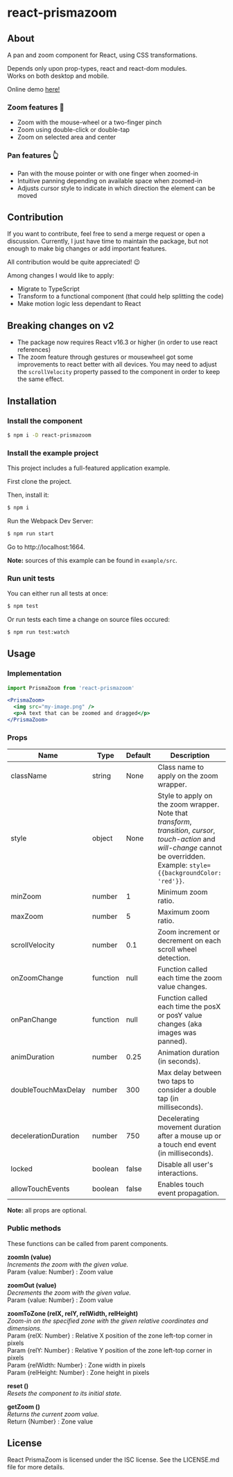 # react-prismazoom

## About

A pan and zoom component for React, using CSS transformations.

Depends only upon prop-types, react and react-dom modules.  
Works on both desktop and mobile.

Online demo [here!](https://sylvaindubus.github.io/react-prismazoom/)

### Zoom features :mag_right:
* Zoom with the mouse-wheel or a two-finger pinch
* Zoom using double-click or double-tap
* Zoom on selected area and center

### Pan features :point_up_2:
* Pan with the mouse pointer or with one finger when zoomed-in
* Intuitive panning depending on available space when zoomed-in
* Adjusts cursor style to indicate in which direction the element can be moved

## Contribution

If you want to contribute, feel free to send a merge request or open a discussion. Currently, I just have time to maintain the package, but not enough to make big changes or add important features.

All contribution would be quite appreciated! 😉

Among changes I would like to apply:
- Migrate to TypeScript
- Transform to a functional component (that could help splitting the code)
- Make motion logic less dependant to React

## Breaking changes on v2

* The package now requires React v16.3 or higher (in order to use react references)
* The zoom feature through gestures or mousewheel got some improvements to react better with all devices. You may need to adjust the `scrollVelocity` property passed to the component in order to keep the same effect.


## Installation

### Install the component
```bash
$ npm i -D react-prismazoom
```
### Install the example project

This project includes a full-featured application example.

First clone the project.

Then, install it:
```bash
$ npm i
```
Run the Webpack Dev Server:
```bash
$ npm run start
```
Go to http://localhost:1664.

**Note:** sources of this example can be found in `example/src`.

### Run unit tests

You can either run all tests at once:
```bash
$ npm test
```

Or run tests each time a change on source files occured:
```bash
$ npm run test:watch
```

## Usage

### Implementation

```jsx
import PrismaZoom from 'react-prismazoom'

<PrismaZoom>
  <img src="my-image.png" />
  <p>A text that can be zoomed and dragged</p>
</PrismaZoom>
```

### Props

| Name | Type | Default | Description |
| --- | --- | --- |  --- |
| className | string | None | Class name to apply on the zoom wrapper. |
| style | object | None | Style to apply on the zoom wrapper. Note that *transform*, *transition*, *cursor*, *touch-action* and *will-change* cannot be overridden. Example: `style={{backgroundColor: 'red'}}`. |
| minZoom | number | 1 | Minimum zoom ratio. |
| maxZoom | number | 5 | Maximum zoom ratio. |
| scrollVelocity | number | 0.1 | Zoom increment or decrement on each scroll wheel detection. |
| onZoomChange | function | null | Function called each time the zoom value changes. |
| onPanChange | function | null | Function called each time the posX or posY value changes (aka images was panned). |
| animDuration | number | 0.25 | Animation duration (in seconds). |
| doubleTouchMaxDelay | number | 300 | Max delay between two taps to consider a double tap (in milliseconds). |
| decelerationDuration | number | 750 | Decelerating movement duration after a mouse up or a touch end event (in milliseconds). |
| locked | boolean | false | Disable all user's interactions. |
| allowTouchEvents | boolean | false | Enables touch event propagation. |

**Note:** all props are optional.

### Public methods

These functions can be called from parent components.

**zoomIn (value)**  
*Increments the zoom with the given value.*  
Param {value: Number} : Zoom value

**zoomOut (value)**  
*Decrements the zoom with the given value.*  
Param {value: Number} : Zoom value

**zoomToZone (relX, relY, relWidth, relHeight)**  
*Zoom-in on the specified zone with the given relative coordinates and dimensions.*  
Param {relX: Number} : Relative X position of the zone left-top corner in pixels  
Param {relY: Number} : Relative Y position of the zone left-top corner in pixels  
Param {relWidth: Number} : Zone width in pixels  
Param {relHeight: Number} : Zone height in pixels

**reset ()**  
*Resets the component to its initial state.*

**getZoom ()**  
*Returns the current zoom value.*  
Return {Number} : Zone value

## License

React PrismaZoom is licensed under the ISC license. See the LICENSE.md file for more details.
